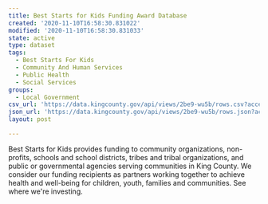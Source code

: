 ```yaml
---
title: Best Starts for Kids Funding Award Database
created: '2020-11-10T16:58:30.831022'
modified: '2020-11-10T16:58:30.831033'
state: active
type: dataset
tags:
  - Best Starts For Kids
  - Community And Human Services
  - Public Health
  - Social Services
groups:
  - Local Government
csv_url: 'https://data.kingcounty.gov/api/views/2be9-wu5b/rows.csv?accessType=DOWNLOAD'
json_url: 'https://data.kingcounty.gov/api/views/2be9-wu5b/rows.json?accessType=DOWNLOAD'
layout: post

---
```

Best Starts for Kids provides funding to community organizations, non-profits, schools and school districts, tribes and tribal organizations, and public or governmental agencies serving communities in King County. We consider our funding recipients as partners working together to achieve health and well-being for children, youth, families and communities. See where we're investing.
